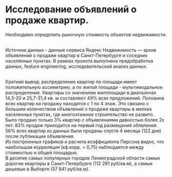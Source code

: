 # Исследование объявлений о продаже квартир.
Необходимо определить рыночную стоимость объектов недвижимости.

<br>Источник данных - данные сервиса Яндекс Недвижимость — архив объявлений о продаже квартир в Санкт-Петербурге и соседних населённых пунктах. В рамках проекта выполнена предобработка данных, feature engineering, исследовательский анализ данных.

<br>Краткий вывод: распределение квартир по площади имеет положительную ассиметрию, а по жилой площади - мультимодальное распределение. Квартиры со значением жилплощади в диапазонах 14,3-20 и 25,7-31,4 кв. м составляют 49% всех предложений. Половина всех квартир на продажу находится с 1 по 4 этаж. Это связано с большим количеством объявлений о продаже квартиры в мелких населенных пунктах, где многоэтажное строительство не развито.
<br>Было продано только 3% квартир с объявлениями давностью более 2х лет. 83% продаж приходится на первый год размещения обявления. 56% всех квартир из данных были проданы спустя 4 месяца (122 дня) после публикации объявления.
<br>Из построенных графиков и расчета коэффициента Пирсона видно, что наибольшая корреляция (кф.корр. = 0,75) наблюдается между стоимостью и общей площадью.
<br>В десятке самых популярных городов Ленинградской области самые дорогие квартиры в Санкт-Петербурге (112 281 руб/кв.м), а самые дешевые в Выборге (57 841 руб/кв.м).
